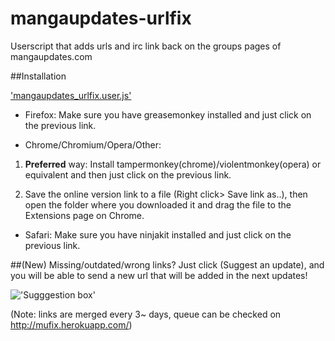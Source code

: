 mangaupdates-urlfix
===================

Userscript that adds urls and irc link back on the groups pages of mangaupdates.com

##Installation
 
['mangaupdates_urlfix.user.js'](https://github.com/loadletter/mangaupdates-urlfix/raw/master/mangaupdates_urlfix.user.js)

- Firefox: Make sure you have greasemonkey installed and just click on the previous link.
 
- Chrome/Chromium/Opera/Other:
 
 1. **Preferred** way: Install tampermonkey(chrome)/violentmonkey(opera) or equivalent and then just click on the previous link.

 2. Save the online version link to a file (Right click> Save link as..), then open the folder where you downloaded it and drag the file to the Extensions page on Chrome.
- Safari: Make sure you have ninjakit installed and just click on the previous link.

##(New) Missing/outdated/wrong links?
Just click (Suggest an update), and you will be able to send a new url that will be added in the next updates!

!['Sugggestion box'](http://s29.postimg.org/3jq7j4593/sugg.png)

(Note: links are merged every 3~ days, queue can be checked on http://mufix.herokuapp.com/)
